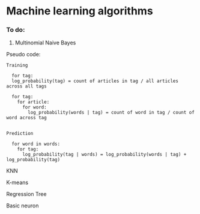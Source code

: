 # Machine learning algorithms


### To do:
1. Multinomial Naive Bayes

  Pseudo code:
    
    Training
    
      for tag: 
      log_probability(tag) = count of articles in tag / all articles across all tags
      
      for tag:
        for article:
          for word:
            log_probability(words | tag) = count of word in tag / count of word across tag


    Prediction

      for word in words:
        for tag:
          log_probability(tag | words) = log_probability(words | tag) + log_probability(tag)
      




KNN

K-means

Regression Tree

Basic neuron
